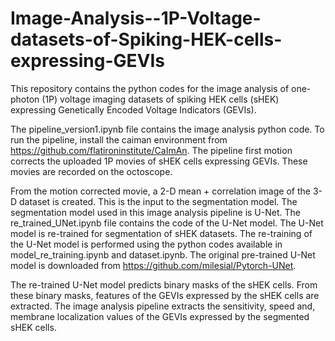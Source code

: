 # Image-Analysis--1P-Voltage-datasets-of-Spiking-HEK-cells-expressing-GEVIs
This repository contains the python codes for the image analysis of one-photon (1P) voltage imaging datasets of spiking HEK cells (sHEK) expressing Genetically Encoded Voltage Indicators (GEVIs). 

The pipeline_version1.ipynb file contains the image analysis python code. To run the pipeline, install the caiman environment from https://github.com/flatironinstitute/CaImAn. 
The pipeline first motion corrects the uploaded 1P movies of sHEK cells expressing GEVIs. These movies are recorded on the octoscope. 

From the motion corrected movie, a 2-D mean + correlation image of the 3-D dataset is created. This is the input to the segmentation model.
The segmentation model used in this image analysis pipeline is U-Net. The re_trained_UNet.ipynb file contains the code of the U-Net model. The U-Net model is re-trained for segmentation of sHEK datasets. The re-training of the U-Net model is performed using the python codes available in model_re_training.ipynb and dataset.ipynb. The original pre-trained U-Net model is downloaded from https://github.com/milesial/Pytorch-UNet.

The re-trained U-Net model predicts binary masks of the sHEK cells. From these binary masks, features of the GEVIs expressed by the sHEK cells are extracted. The image analysis pipeline extracts the sensitivity, speed and, membrane localization values of the GEVIs expressed by the segmented sHEK cells. 
